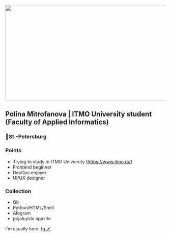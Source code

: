 <br clear="both">

<div align="center">
  <img height="300" width="600" src="[https://user-images.githubusercontent.com/74038190/225813708-98b745f2-7d22-48cf-9150-083f1b00d6c9.gif](https://raw.githubusercontent.com/innng/innng/master/assets/kyubey.gif)"  />
</div>

## Polina Mitrofanova | ITMO University student (Faculty of Applied Informatics)
### 📍St.-Petersburg 

### Points
* Trying to study in ITMO University (https://www.itmo.ru/)
* Frontend beginner
* DevOps enjoyer 
* UI/UX designer 

### Collection 
* Git
* Python/HTML/Shell
* AIogram 
* pojaluysta spasite

i'm usually here: <a href="https://t.me/polyqnka" rel="nofollow">tg 🩹</a>
